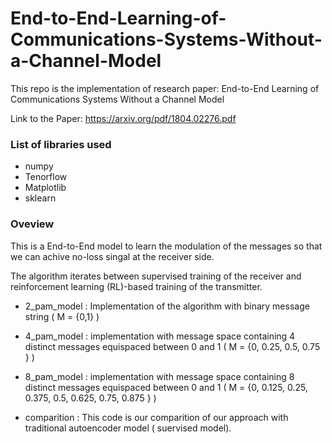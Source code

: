 # End-to-End-Learning-of-Communications-Systems-Without-a-Channel-Model

This repo is the implementation of research paper: End-to-End Learning of Communications Systems Without a Channel Model

Link to the Paper: https://arxiv.org/pdf/1804.02276.pdf

### List of libraries used

- numpy
- Tenorflow
- Matplotlib
- sklearn

### Oveview

This is a End-to-End model to learn the modulation of the messages so that we can achive no-loss singal at the receiver side.

The algorithm iterates between supervised training of the receiver and reinforcement learning (RL)-based training of the transmitter.

- 2_pam_model : Implementation of the algorithm with binary message string ( M = {0,1} )

- 4_pam_model : implementation with message space containing 4 distinct messages equispaced between 0 and 1 
( M = {0, 0.25, 0.5, 0.75 } )

- 8_pam_model : implementation with message space containing 8 distinct messages equispaced between 0 and 1 
( M = {0, 0.125, 0.25, 0.375, 0.5, 0.625, 0.75, 0.875 } )

- comparition : This code is our comparition of our approach with traditional autoencoder model ( suervised model).
